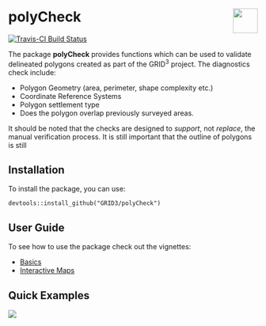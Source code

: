 <!-- README.md is generated from README.Rmd. Please edit that file -->
polyCheck <img src="https://avatars1.githubusercontent.com/u/43346405?s=200&v=4" align="right" height="50" width="50" />
========================================================================================================================

[![Travis-CI Build Status](https://travis-ci.org/GRID3/polyCheck.svg?branch=master)](https://travis-ci.org/GRID3/polyCheck)

The package **polyCheck** provides functions which can be used to validate delineated polygons created as part of the GRID<sup>3</sup> project. The diagnostics check include:

-   Polygon Geometry (area, perimeter, shape complexity etc.)
-   Coordinate Reference Systems
-   Polygon settlement type
-   Does the polygon overlap previously surveyed areas.

It should be noted that the checks are designed to *support*, not *replace*, the manual verification process. It is still important that the outline of polygons is still

Installation
------------

To install the package, you can use:

    devtools::install_github("GRID3/polyCheck")

User Guide
----------

To see how to use the package check out the vignettes:

-   [Basics](articles/Basics.html)
-   [Interactive Maps](articles/InteractiveMaps.html)

Quick Examples
--------------

![](README_files/figure-markdown_github/unnamed-chunk-1-1.png)
